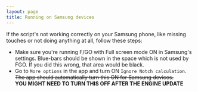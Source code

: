 ```yaml
---
layout: page
title: Running on Samsung devices
---
```


If the script's not working correctly on your Samsung phone, like missing touches or not doing anything at all, follow these steps:

- Make sure you're running F/GO with Full screen mode ON in Samsung's settings. Blue-bars should be shown in the space which is not used by FGO. If you did this wrong, that area would be black.
- Go to `More options` in the app and turn ON `Ignore Notch calculation`. ~~The app should automatically turn this ON for Samsung devices.~~  
  **YOU MIGHT NEED TO TURN THIS OFF AFTER THE ENGINE UPDATE**